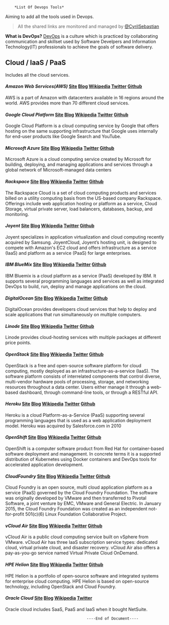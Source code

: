         *List Of Devops Tools*
        
Aiming to add all the tools used in Devops.

> All the shared links are monitored and managed by [@CyrilSebastian](https://twitter.com/CyrilSebastian)

**What is DevOps?**
[DevOps](https://en.wikipedia.org/wiki/DevOps) is a culture which is practiced by collaborating communication
and skillset used by Software Develpers and Information Technology(IT) professionals to achieve the goals of
software delivery.


##  Cloud / IaaS / PaaS
Includes all the cloud services.

#### *Amazon Web Services(AWS)*	[Site](https://aws.amazon.com/)	[Blog](https://aws.amazon.com/blogs/aws/)	[Wikipedia](https://en.wikipedia.org/wiki/Amazon_Web_Services)	[Twitter](https://twitter.com/awscloud)	[Github](https://github.com/aws)
AWS is a part of Amazon with datacenters available in 16 regions around the world. AWS provides more than 70 different cloud services.

#### *Google Cloud Platform* 		[Site](https://cloud.google.com/)	[Blog](https://cloudplatform.googleblog.com/)	[Wikipedia](https://en.wikipedia.org/wiki/Google_Cloud_Platform)	[Twitter](https://twitter.com/googlecloud)	[Github](https://github.com/GoogleCloudPlatform)
Google Cloud Platform is a cloud computing service by Google that offers hosting on the same supporting infrastructure that Google uses internally for end-user products like Google Search and YouTube.

#### *Microsoft Azure*		[Site](https://azure.microsoft.com/)	[Blog](https://azure.microsoft.com/en-us/blog/)	[Wikipedia](https://en.wikipedia.org/wiki/Microsoft_Azure)	[Twitter](https://twitter.com/Azure)	[Github](https://github.com/Azure)
Microsoft Azure is a cloud computing service created by Microsoft for building, deploying, and managing applications and services through a global network of Microsoft-managed data centers

#### *Rackspace*		[Site](https://www.rackspace.com/)	[Blog](https://blog.rackspace.com/)	[Wikipedia](https://en.wikipedia.org/wiki/Rackspace)	[Twitter](https://twitter.com/rackspace)	[Github](https://github.com/rackspace)
The Rackspace Cloud is a set of cloud computing products and services billed on a utility computing basis from
the US-based company Rackspace. Offerings include web application hosting or platform as a service, Cloud Storage,
virtual private server, load balancers, databases, backup, and monitoring.

#### *Joyent*		[Site](https://www.joyent.com/)	[Blog](https://www.joyent.com/blog)	[Wikipedia](https://en.wikipedia.org/wiki/Joyent)	[Twitter](https://twitter.com/joyent)	[Github](https://github.com/joyent)
Joyent specializes in application virtualization and cloud computing recently acquired by Samsung. JoyentCloud,
Joyent’s hosting unit, is designed to compete with Amazon's EC2 cloud and offers infrastructure as a service (IaaS)
and platform as a service (PaaS) for large enterprises.

#### *IBM BlueMix*		[Site](https://www.ibm.com/cloud-computing/bluemix/)	[Blog](https://www.ibm.com/blogs/bluemix/)	[Wikipedia](https://en.wikipedia.org/wiki/Bluemix)	[Twitter](http://www.twitter.com/ibmbluemix)	[Github](https://github.com/IBM-Bluemix)
IBM Bluemix is a cloud platform as a service (PaaS) developed by IBM. It supports several programming languages
and services as well as integrated DevOps to build, run, deploy and manage applications on the cloud.

#### *DigitalOcean*		[Site](https://www.digitalocean.com/)	[Blog](https://www.digitalocean.com/company/blog/)	[Wikipedia](https://en.wikipedia.org/wiki/DigitalOcean)	[Twitter](https://twitter.com/digitalocean)	[Github](https://github.com/digitalocean)
DigitalOcean provides developers cloud services that help to deploy and scale applications that run simultaneously
on multiple computers.

#### *Linode*		[Site](https://www.linode.com/)	[Blog](https://blog.linode.com/)	[Wikipedia](https://en.wikipedia.org/wiki/Linode)	[Twitter](https://twitter.com/linode)	[Github](https://github.com/linode/)
Linode provides cloud-hosting services with multiple packages at different price points.

#### *OpenStack*		[Site](https://www.openstack.org/)	[Blog](https://www.openstack.org/blog/)	[Wikipedia](https://en.wikipedia.org/wiki/OpenStack)	[Twitter](https://twitter.com/OpenStack)	[Github](https://github.com/openstack)
OpenStack is a free and open-source software platform for cloud computing, mostly deployed as an
infrastructure-as-a-service (IaaS). The software platform consists of interrelated components that control diverse,
multi-vendor hardware pools of processing, storage, and networking resources throughout a data center. Users either
manage it through a web-based dashboard, through command-line tools, or through a RESTful API.

#### *Heroku*		[Site](https://www.heroku.com/)	[Blog](https://blog.heroku.com/)	[Wikipedia](https://en.wikipedia.org/wiki/Heroku)	[Twitter](https://twitter.com/heroku)	[Github](https://github.com/heroku)
Heroku is a cloud Platform-as-a-Service (PaaS) supporting several programming languages that is used as a web
application deployment model. Heroku was acquired by Salesforce.com in 2010

#### *OpenShift*		[Site](https://www.openshift.com/)	[Blog](https://blog.openshift.com/)	[Wikipedia](https://en.wikipedia.org/wiki/OpenShift)	[Twitter](https://twitter.com/openshift)	[Github](https://github.com/openshift/)
OpenShift is a computer software product from Red Hat for container-based software deployment and management.
In concrete terms it is a supported distribution of Kubernetes using Docker containers and DevOps tools for
accelerated application development.

#### *CloudFoundry*		[Site](https://www.cloudfoundry.org/)	[Blog](https://www.cloudfoundry.org/blog/)	[Wikipedia](https://en.wikipedia.org/wiki/Cloud_Foundry)	[Twitter](https://twitter.com/cloudfoundry)	[Github](https://github.com/cloudfoundry)
Cloud Foundry is an open source, multi cloud application platform as a service (PaaS) governed by the Cloud Foundry
Foundation. The software was originally developed by VMware and then transferred to Pivotal Software, a joint venture
by EMC, VMware and General Electric. In January 2015, the Cloud Foundry Foundation was created as an independent
not-for-profit 501(c)(6) Linux Foundation Collaborative Project.

#### *vCloud Air*		[Site](http://www.vmware.com/cloud-services/infrastructure.html)	[Blog](https://blogs.vmware.com/vcloud/)	[Wikipedia](https://en.wikipedia.org/wiki/VCloud_Air)	[Twitter](https://twitter.com/vcloud)	[Github](https://github.com/vmware)
vCloud Air is a public cloud computing service built on vSphere from VMware. vCloud Air has three IaaS subscription
service types: dedicated cloud, virtual private cloud, and disaster recovery. vCloud Air also offers a pay-as-you-go
service named Virtual Private Cloud OnDemand.

#### *HPE Helion*		[Site](https://www.hpe.com/us/en/solutions/cloud.html)	[Blog](https://community.hpe.com/t5/Grounded-in-the-Cloud/bg-p/sws-661#.WOZm4twlHcc)	[Wikipedia](https://en.wikipedia.org/wiki/HPE_Helion)	[Twitter](https://twitter.com/HPE_Cloud)	[Github](https://github.com/hpcloud)
HPE Helion is a portfolio of open-source software and integrated systems for enterprise cloud computing. HPE Helion
is based on open-source technology, including OpenStack and Cloud Foundry.

#### *Oracle Cloud*		[Site](https://cloud.oracle.com/home)	[Blog](https://blogs.oracle.com/infrastructure/)	[Wikipedia](https://en.wikipedia.org/wiki/Oracle_Corporation#Oracle_Cloud)	[Twitter](https://twitter.com/oraclecloud)
Oracle cloud includes SaaS, PaaS and IaaS when it bought NetSuite.




                                        ----End of Document----

